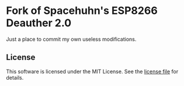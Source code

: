# Fork of Spacehuhn's ESP8266 Deauther 2.0

Just a place to commit my own useless modifications.

## License 

This software is licensed under the MIT License. See the [license file](LICENSE) for details.  
